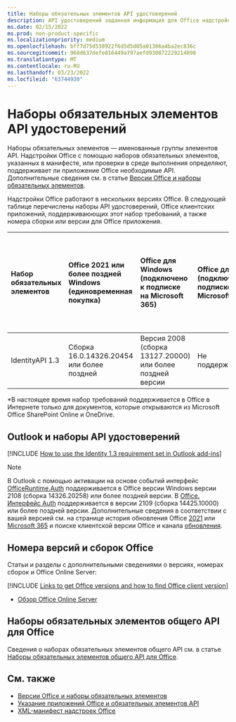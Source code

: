 ```yaml
---
title: Наборы обязательных элементов API удостоверений
description: API удостоверений заданная информация для Office надстройки.
ms.date: 02/15/2022
ms.prod: non-product-specific
ms.localizationpriority: medium
ms.openlocfilehash: bff7d75d538922f6d5d5d05a01306a4ba2ec836c
ms.sourcegitcommit: 968d637defe816449a797aefd930872229214898
ms.translationtype: MT
ms.contentlocale: ru-RU
ms.lasthandoff: 03/23/2022
ms.locfileid: "63744930"
---
```

# <a name="identity-api-requirement-sets"></a>Наборы обязательных элементов API удостоверений

Наборы обязательных элементов — именованные группы элементов API. Надстройки Office с помощью наборов обязательных элементов, указанных в манифесте, или проверки в среде выполнения определяют, поддерживает ли приложение Office необходимые API. Дополнительные сведения см. в статье [Версии Office и наборы обязательных элементов](../../develop/office-versions-and-requirement-sets.md).

Надстройки Office работают в нескольких версиях Office. В следующей таблице перечислены наборы API удостоверений, Office клиентских приложений, поддерживаюющих этот набор требований, а также номера сборки или версии для Office приложения.

|  Набор обязательных элементов  | Office 2021 или более поздней Windows<br>(единовременная покупка) | Office для Windows<br>(подключено к подписке на Microsoft 365) |  Office для iPad<br>(подключено к подписке на Microsoft 365)  |  Office для Mac<br>(обе подписки<br> и разовая покупка Office Mac 2019 и более поздних периодов)   | Office в Интернете  |
|:-----|:-----|:-----|:-----|:-----|:-----|
| IdentityAPI 1.3  | Сборка 16.0.14326.20454 или более поздней | Версия 2008 (сборка 13127.20000) или более поздней версии | Не поддерживается | 16.40 или более поздняя | Microsoft Office SharePoint Online и OneDrive\* |

\*В настоящее время набор требований поддерживается в Office в Интернете только для документов, которые открываются из Microsoft Office SharePoint Online и OneDrive.

## <a name="outlook-and-identity-api-requirement-sets"></a>Outlook и наборы API удостоверений

[!INCLUDE [How to use the Identity 1.3 requirement set in Outlook add-ins](../../includes/outlook-identity-13-note.md)]

> [!NOTE]
> В Outlook с помощью активации на основе событий интерфейс [OfficeRuntime.Auth](/javascript/api/office-runtime/officeruntime.auth) поддерживается в Office версии Windows версии 2108 (сборка 14326.20258) или более поздней версии. В [Office. Интерфейс Auth](/javascript/api/office/office.auth) поддерживается в версии 2109 (сборка 14425.10000) или более поздней версии. Дополнительные сведения в соответствии с вашей версией см. на странице история обновления Office [2021](/officeupdates/update-history-office-2021) или [Microsoft 365](/officeupdates/update-history-office365-proplus-by-date) и поиске клиентской версии Office и канала [обновления](https://support.microsoft.com/office/932788b8-a3ce-44bf-bb09-e334518b8b19).

## <a name="office-versions-and-build-numbers"></a>Номера версий и сборок Office

Статьи и разделы с дополнительными сведениями о версиях, номерах сборок и Office Online Server:

[!INCLUDE [Links to get Office versions and how to find Office client version](../../includes/links-get-office-versions-builds.md)]
- [Обзор Office Online Server](/officeonlineserver/office-online-server-overview)

## <a name="office-common-api-requirement-sets"></a>Наборы обязательных элементов общего API для Office

Сведения о наборах обязательных элементов общего API см. в статье [Наборы обязательных элементов общего API для Office](office-add-in-requirement-sets.md).

## <a name="see-also"></a>См. также

- [Версии Office и наборы обязательных элементов](../../develop/office-versions-and-requirement-sets.md)
- [Указание приложений Office и обязательных элементов API](../../develop/specify-office-hosts-and-api-requirements.md)
- [XML-манифест надстроек Office](../../develop/add-in-manifests.md)
